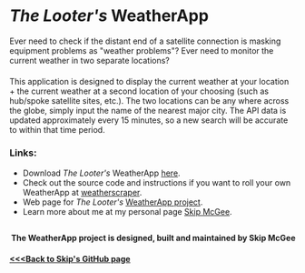 # *The Looter's* WeatherApp
Ever need to check if the distant end of a satellite connection is masking equipment problems as "weather problems"? Ever need to monitor the current weather in two separate locations?
####
This application is designed to display the current weather at your location + the current weather at a second location of your choosing (such as hub/spoke satellite sites, etc.). The two locations can be any where across the globe, simply input the name of the nearest major city. The API data is updated approximately every 15 minutes, so a new search will be accurate to within that time period.
####
### Links:
- Download *The Looter's* WeatherApp [here](https://github.com/skipmcgee/WeatherApp/tree/main/download).
- Check out the source code and instructions if you want to roll your own WeatherApp at [weatherscraper](https://github.com/skipmcgee/weatherscraper).
- Web page for *The Looter's* [WeatherApp project](https://skipmcgee.github.io/WeatherApp/).
- Learn more about me at my personal page [Skip McGee](https://skipmcgee.github.io).
##
#### <p align="right"><b>The WeatherApp project is designed, built and maintained by Skip McGee</b></p> 

#### [<<<Back to Skip's GitHub page](https://skipmcgee.github.io)

